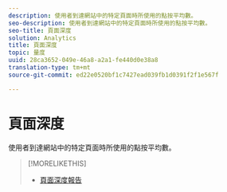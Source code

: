 ```yaml
---
description: 使用者到達網站中的特定頁面時所使用的點按平均數。
seo-description: 使用者到達網站中的特定頁面時所使用的點按平均數。
seo-title: 頁面深度
solution: Analytics
title: 頁面深度
topic: 量度
uuid: 28ca3652-049e-46a8-a2a1-fe440d0e38a8
translation-type: tm+mt
source-git-commit: ed22e0520bf1c7427ead039fb1d0391f2f1e567f

---
```



# 頁面深度

使用者到達網站中的特定頁面時所使用的點按平均數。

>[!MORELIKETHIS]
>
>* [頁面深度報告](/help/components/c-variables/dimensionslist/reports-page-depth.md)

